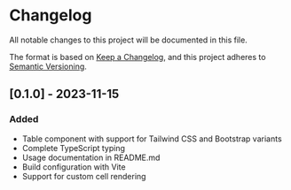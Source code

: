 # Changelog

All notable changes to this project will be documented in this file.

The format is based on [Keep a Changelog](https://keepachangelog.com/en/1.0.0/),
and this project adheres to [Semantic Versioning](https://semver.org/spec/v2.0.0.html).

## [0.1.0] - 2023-11-15

### Added

- Table component with support for Tailwind CSS and Bootstrap variants
- Complete TypeScript typing
- Usage documentation in README.md
- Build configuration with Vite
- Support for custom cell rendering